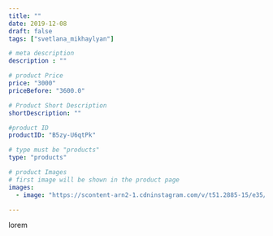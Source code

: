 ```yaml
---
title: ""
date: 2019-12-08
draft: false
tags: ["svetlana_mikhaylyan"]

# meta description
description : ""

# product Price
price: "3000"
priceBefore: "3600.0"

# Product Short Description
shortDescription: ""

#product ID
productID: "B5zy-U6qtPk"

# type must be "products"
type: "products"

# product Images
# first image will be shown in the product page
images:
  - image: "https://scontent-arn2-1.cdninstagram.com/v/t51.2885-15/e35/74666105_176570763459290_7785848287757683247_n.jpg?se=7&tp=1&_nc_ht=scontent-arn2-1.cdninstagram.com&_nc_cat=102&_nc_ohc=ng80lZLBAjQAX9kCtXK&ccb=7-4&oh=50b0ce2d08ec2a43855d6f97cb4eca2a&oe=60829A45&_nc_sid=86f79a&ig_cache_key=MjE5NDMyMTYyODg1MTc4NjcyNA%3D%3D.2-ccb7-4"

---
```

lorem
